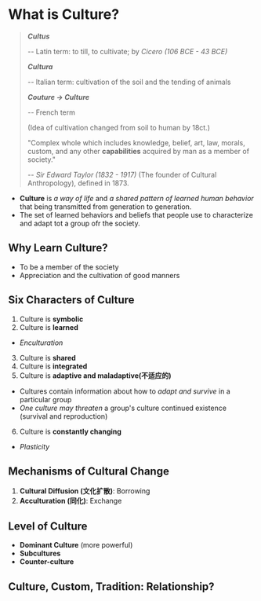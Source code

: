 # What is Culture?

> **_Cultus_**
>
> -- Latin term: to till, to cultivate; by _Cicero (106 BCE - 43 BCE)_
>
> **_Cultura_**
>
> -- Italian term: cultivation of the soil and the tending of animals
>
> **_Couture -> Culture_**
>
> -- French term
>
> (Idea of cultivation changed from soil to human by 18ct.)
>
> "Complex whole which includes knowledge, belief, art, law, morals, custom, and any other **capabilities** acquired by man as a member of society."
>
> -- _Sir Edward Taylor (1832 - 1917)_ (The founder of Cultural Anthropology), defined in 1873.

- **Culture** is _a way of life_ and _a shared pattern of learned human behavior_ that being transmitted from generation to generation.
- The set of learned behaviors and beliefs that people use to characterize and adapt tot a group ofr the society.

## Why Learn Culture?

- To be a member of the society
- Appreciation and the cultivation of good manners

## Six Characters of Culture

1. Culture is **symbolic**
2. Culture is **learned**
  - _Enculturation_
3. Culture is **shared**
4. Culture is **integrated**
5. Culture is **adaptive and maladaptive(不适应的)**
  - Cultures contain information about how to _adapt and survive_ in a particular group
  - _One culture may threaten_ a group's culture continued existence (survival and reproduction)
6. Culture is **constantly changing**
  - _Plasticity_

## Mechanisms of Cultural Change

1. **Cultural Diffusion (文化扩散)**: Borrowing
2. **Acculturation (同化)**: Exchange

## Level of Culture

- **Dominant Culture** (more powerful)
- **Subcultures**
- **Counter-culture**

## Culture, Custom, Tradition: Relationship?
